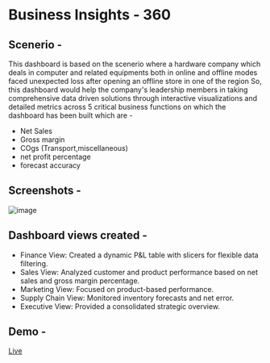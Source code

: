 # Business Insights - 360
 
## Scenerio -
This dashboard is based on the scenerio where a hardware company which deals in computer and related equipments both in online and offline modes faced unexpected loss after opening an offline store in one of the region
So, this dashboard would help the company's leadership members in taking comprehensive data driven solutions through interactive visualizations and detailed metrics across  5 critical business functions on which the dashboard has been built which are -
- Net Sales
- Gross margin
- COgs (Transport,miscellaneous)
- net profit percentage
- forecast accuracy
## Screenshots -
![image](https://github.com/user-attachments/assets/69a0da58-e6dc-4dba-86b7-de533f0d53a7)

## Dashboard views created -
- Finance View: Created a dynamic P&L table with slicers for flexible data filtering.
- Sales View: Analyzed customer and product performance based on net sales and gross margin percentage.
- Marketing View: Focused on product-based performance.
- Supply Chain View: Monitored inventory forecasts and net error.
- Executive View: Provided a consolidated strategic overview.

## Demo -
[Live](https://app.powerbi.com/view?r=eyJrIjoiZWM4ZGQ1ZWUtMDQwYi00ZmMyLTlmMzMtNDY4OTQ3NmU3ZjAzIiwidCI6ImM2ZTU0OWIzLTVmNDUtNDAzMi1hYWU5LWQ0MjQ0ZGM1YjJjNCJ9) 
